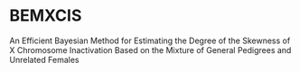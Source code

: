 # BEMXCIS
An Efficient Bayesian Method for Estimating the Degree of the Skewness of X Chromosome Inactivation Based on the Mixture of General Pedigrees and Unrelated Females
